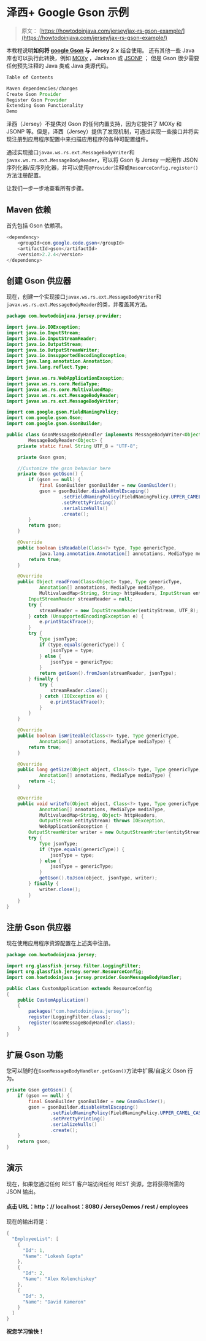 # 泽西+ Google Gson 示例

> 原文： [https://howtodoinjava.com/jersey/jax-rs-gson-example/](https://howtodoinjava.com/jersey/jax-rs-gson-example/)

本教程说明**如何将 [google Gson](//howtodoinjava.com/best-practices/google-gson-tutorial-convert-java-object-to-from-json/) 与 Jersey 2.x** 结合使用。 还有其他一些 Java 库也可以执行此转换，例如 [MOXy](//howtodoinjava.com/jersey/jax-rs-jersey-moxy-json-example/) ，Jackson 或 [JSONP](//howtodoinjava.com/jersey/jax-rs-jersey-jsonp-example/) ； 但是 Gson 很少需要任何预先注释的 Java 类或 Java 类源代码。

```java
Table of Contents

Maven dependencies/changes
Create Gson Provider
Register Gson Provider
Extending Gson Functionality
Demo
```

泽西（Jersey）不提供对 Gson 的任何内置支持，因为它提供了 MOXy 和 JSONP 等。但是，泽西（Jersey）提供了发现机制，可通过实现一些接口并将实现注册到应用程序配置中来扫描应用程序的各种可配置组件。

通过实现接口`javax.ws.rs.ext.MessageBodyWriter`和`javax.ws.rs.ext.MessageBodyReader`，可以将 Gson 与 Jersey 一起用作 JSON 序列化器/反序列化器，并可以使用`@Provider`注释或`ResourceConfig.register()`方法注册配置。

让我们一步一步地查看所有步骤。

## Maven 依赖

首先包括 Gson 依赖项。

```java
<dependency>
	<groupId>com.google.code.gson</groupId>
	<artifactId>gson</artifactId>
	<version>2.2.4</version>
</dependency>

```

## 创建 Gson 供应器

现在，创建一个实现接口`javax.ws.rs.ext.MessageBodyWriter`和`javax.ws.rs.ext.MessageBodyReader`的类，并覆盖其方法。

```java
package com.howtodoinjava.jersey.provider;

import java.io.IOException;
import java.io.InputStream;
import java.io.InputStreamReader;
import java.io.OutputStream;
import java.io.OutputStreamWriter;
import java.io.UnsupportedEncodingException;
import java.lang.annotation.Annotation;
import java.lang.reflect.Type;

import javax.ws.rs.WebApplicationException;
import javax.ws.rs.core.MediaType;
import javax.ws.rs.core.MultivaluedMap;
import javax.ws.rs.ext.MessageBodyReader;
import javax.ws.rs.ext.MessageBodyWriter;

import com.google.gson.FieldNamingPolicy;
import com.google.gson.Gson;
import com.google.gson.GsonBuilder;

public class GsonMessageBodyHandler implements MessageBodyWriter<Object>,
		MessageBodyReader<Object> {
	private static final String UTF_8 = "UTF-8";

	private Gson gson;

	//Customize the gson behavior here
	private Gson getGson() {
		if (gson == null) {
			final GsonBuilder gsonBuilder = new GsonBuilder();
			gson = gsonBuilder.disableHtmlEscaping()
					.setFieldNamingPolicy(FieldNamingPolicy.UPPER_CAMEL_CASE)
					.setPrettyPrinting()
					.serializeNulls()
					.create();
		}
		return gson;
	}

	@Override
	public boolean isReadable(Class<?> type, Type genericType,
			java.lang.annotation.Annotation[] annotations, MediaType mediaType) {
		return true;
	}

	@Override
	public Object readFrom(Class<Object> type, Type genericType,
			Annotation[] annotations, MediaType mediaType,
			MultivaluedMap<String, String> httpHeaders, InputStream entityStream) {
		InputStreamReader streamReader = null;
		try {
			streamReader = new InputStreamReader(entityStream, UTF_8);
		} catch (UnsupportedEncodingException e) {
			e.printStackTrace();
		}
		try {
			Type jsonType;
			if (type.equals(genericType)) {
				jsonType = type;
			} else {
				jsonType = genericType;
			}
			return getGson().fromJson(streamReader, jsonType);
		} finally {
			try {
				streamReader.close();
			} catch (IOException e) {
				e.printStackTrace();
			}
		}
	}

	@Override
	public boolean isWriteable(Class<?> type, Type genericType,
			Annotation[] annotations, MediaType mediaType) {
		return true;
	}

	@Override
	public long getSize(Object object, Class<?> type, Type genericType,
			Annotation[] annotations, MediaType mediaType) {
		return -1;
	}

	@Override
	public void writeTo(Object object, Class<?> type, Type genericType,
			Annotation[] annotations, MediaType mediaType,
			MultivaluedMap<String, Object> httpHeaders,
			OutputStream entityStream) throws IOException,
			WebApplicationException {
		OutputStreamWriter writer = new OutputStreamWriter(entityStream, UTF_8);
		try {
			Type jsonType;
			if (type.equals(genericType)) {
				jsonType = type;
			} else {
				jsonType = genericType;
			}
			getGson().toJson(object, jsonType, writer);
		} finally {
			writer.close();
		}
	}
}

```

## 注册 Gson 供应器

现在使用应用程序资源配置在上述类中注册。

```java
package com.howtodoinjava.jersey;

import org.glassfish.jersey.filter.LoggingFilter;
import org.glassfish.jersey.server.ResourceConfig;
import com.howtodoinjava.jersey.provider.GsonMessageBodyHandler;

public class CustomApplication extends ResourceConfig 
{
	public CustomApplication() 
	{
		packages("com.howtodoinjava.jersey");
		register(LoggingFilter.class);
		register(GsonMessageBodyHandler.class);
	}
}

```

## 扩展 Gson 功能

您可以随时在`GsonMessageBodyHandler.getGson()`方法中扩展/自定义 Gson 行为。

```java
private Gson getGson() {
	if (gson == null) {
		final GsonBuilder gsonBuilder = new GsonBuilder();
		gson = gsonBuilder.disableHtmlEscaping()
				.setFieldNamingPolicy(FieldNamingPolicy.UPPER_CAMEL_CASE)
				.setPrettyPrinting()
				.serializeNulls()
				.create();
	}
	return gson;
}

```

## 演示

现在，如果您通过任何 REST 客户端访问任何 REST 资源，您将获得所需的 JSON 输出。

#### 点击 URL：http：// localhost：8080 / JerseyDemos / rest / employees

现在的输出将是：

```java
{
  "EmployeeList": [
    {
      "Id": 1,
      "Name": "Lokesh Gupta"
    },
    {
      "Id": 2,
      "Name": "Alex Kolenchiskey"
    },
    {
      "Id": 3,
      "Name": "David Kameron"
    }
  ]
}
```

**祝您学习愉快！**